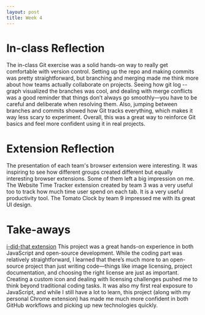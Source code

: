 ```yaml
---
layout: post
title: Week 4
---
```


# In-class Reflection

The in-class Git exercise was a solid hands-on way to really get comfortable with version control. Setting up the repo and making commits was pretty straightforward, but branching and merging made me think more about how teams actually collaborate on projects. Seeing how git log --graph visualized the branches was cool, and dealing with merge conflicts was a good reminder that things don’t always go smoothly—you have to be careful and deliberate when resolving them. Also, jumping between branches and commits showed how Git tracks everything, which makes it way less scary to experiment. Overall, this was a great way to reinforce Git basics and feel more confident using it in real projects.

# Extension Reflection

The presentation of each team's browser extension were interesting. It was inspiring to see how different groups created different but equally interesting browser extensions. Some of them left a big impression on me. The Website Time Tracker extension created by team 3 was a very useful too to track how much time user spend on each tab. It is a very useful productivity tool. The Tomato Clock by team 9 impressed me with its great UI design. 

# Take-aways

[i-did-that extension](https://github.com/ossd-s25/i-did-that-extension.git)
This project was a great hands-on experience in both JavaScript and open-source development. While the coding part was relatively straightforward, I learned that there’s much more to an open-source project than just writing code—things like image licensing, project documentation, and choosing the right license are just as important. Creating a custom icon and dealing with licensing challenges pushed me to think beyond traditional coding tasks. It was also my first real exposure to JavaScript, and while I still have a lot to learn, this project (along with my personal Chrome extension) has made me much more confident in both GitHub workflows and picking up new technologies quickly.